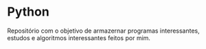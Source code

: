 # Python

Repositório com o objetivo de armazernar programas interessantes, estudos e algoritmos interessantes feitos por mim.

